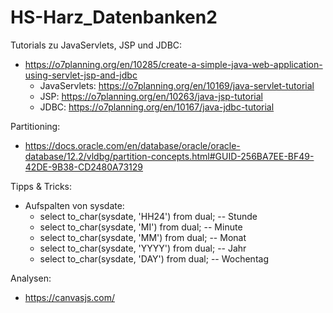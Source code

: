 # HS-Harz_Datenbanken2

Tutorials zu JavaServlets, JSP und JDBC:
- https://o7planning.org/en/10285/create-a-simple-java-web-application-using-servlet-jsp-and-jdbc
  - JavaServlets: https://o7planning.org/en/10169/java-servlet-tutorial
  - JSP: https://o7planning.org/en/10263/java-jsp-tutorial
  - JDBC: https://o7planning.org/en/10167/java-jdbc-tutorial


Partitioning:
- https://docs.oracle.com/en/database/oracle/oracle-database/12.2/vldbg/partition-concepts.html#GUID-256BA7EE-BF49-42DE-9B38-CD2480A73129


Tipps & Tricks:
- Aufspalten von sysdate:
  - select to_char(sysdate, 'HH24') from dual; -- Stunde
  - select to_char(sysdate, 'MI') from dual; -- Minute
  - select to_char(sysdate, 'MM') from dual; -- Monat
  - select to_char(sysdate, 'YYYY') from dual; -- Jahr
  - select to_char(sysdate, 'DAY') from dual; -- Wochentag


Analysen:
- https://canvasjs.com/
